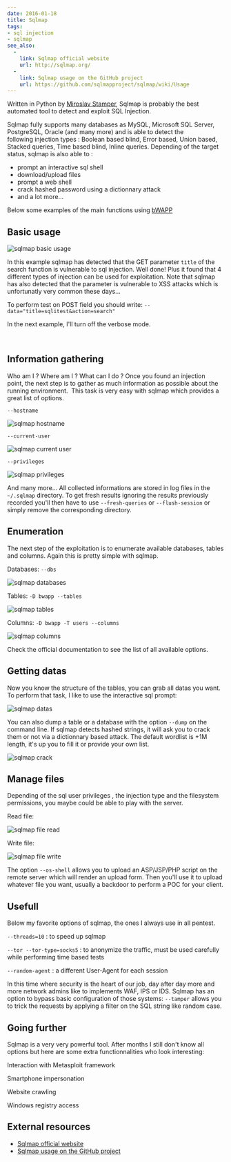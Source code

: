 ```yaml
---
date: 2016-01-18
title: Sqlmap
tags:
- sql injection
- sqlmap
see_also:
  -
    link: Sqlmap official website
    url: http://sqlmap.org/
  -
    link: Sqlmap usage on the GitHub project
    url: https://github.com/sqlmapproject/sqlmap/wiki/Usage
---
```

Written in Python by [Miroslav Stamper](https://twitter.com/stamparm), Sqlmap is probably the best automated tool to detect and exploit SQL Injection.

Sqlmap fully supports many databases as MySQL, Microsoft SQL Server, PostgreSQL, Oracle (and many more) and is able to detect the following injection types : 
Boolean based blind, Error based, Union based, Stacked queries, Time based blind, Inline queries. Depending of the target status, sqlmap is also able to :

- prompt an interactive sql shell
- download/upload files
- prompt a web shell
- crack hashed password using a dictionnary attack
- and a lot more...

Below some examples of the main functions using [bWAPP](/an-extremely-buggy-web-app/)


## Basic usage

![sqlmap basic usage](/images/sqlmap-basic-usage.png)

In this example sqlmap has detected that the GET parameter `title` of the search function is vulnerable to sql injection. 
Well done! Plus it found that 4 different types of injection can be used for exploitation. 
Note that sqlmap has also detected that the parameter is vulnerable to XSS attacks which is unfortunatly very common these days...

To perform test on POST field you should write: `--data="title=sqlitest&action=search"`

In the next example, I'll turn off the verbose mode.

<br>

<!--more-->

## Information gathering

 Who am I ? Where am I ? What can I do ? Once you found an injection point, the next step is to gather as much information as possible about the running environment. 
 This task is very easy with sqlmap which provides a great list of options.

`--hostname`

![sqlmap hostname](/images/sqlmap-hostname.png)

`--current-user`

![sqlmap current user](/images/sqlmap-current-user.png)

`--privileges`

![sqlmap privileges](/images/sqlmap-privileges.png)

And many more... All collected informations are stored in log files in the `~/.sqlmap` directory. 
To get fresh results ignoring the results previously recorded you'll then have to use `--fresh-queries` or `--flush-session` or simply remove the corresponding directory.


## Enumeration

 The next step of the exploitation is to enumerate available databases, tables and columns. Again this is pretty simple with sqlmap.

Databases: `--dbs`

![sqlmap databases](/images/sqlmap-databases.png)

Tables: `-D bwapp --tables`

![sqlmap tables](/images/sqlmap-tables.png)

Columns: `-D bwapp -T users --columns`

![sqlmap columns](/images/sqlmap-columns.png)

Check the official documentation to see the list of all available options.


## Getting datas

Now you know the structure of the tables, you can grab all datas you want. To perform that task, I like to use the interactive sql prompt:

![sqlmap datas](/images/sqlmap-datas.png)

You can also dump a table or a database with the option `--dump` on the command line. If sqlmap detects hashed strings, it will ask you to crack them or not via a dictionnary based attack.
 The default wordlist is +1M length, it's up you to fill it or provide your own list.

![sqlmap crack](/images/sqlmap-crack.png)


## Manage files

Depending of the sql user privileges , the injection type and the filesystem permissions, you maybe could be able to play with the server.

Read file:

![sqlmap file read](/images/sqlmap-file-read.png)

Write file:

![sqlmap file write](/images/sqlmap-file-write.png)

The option `--os-shell` allows you to upload an ASP/JSP/PHP script on the remote server which will render an upload form. 
Then you'll use it to upload whatever file you want, usually a backdoor to perform a POC for your client.


## Usefull

Below my favorite options of sqlmap, the ones I always use in all pentest.

`--threads=10` : to speed up sqlmap

`--tor --tor-type=socks5` : to anonymize the traffic, must be used carefully while performing time based tests

`--random-agent` : a different User-Agent for each session

In this time where security is the heart of our job, day after day more and more network admins like to implements WAF, IPS or IDS. 
Sqlmap has an option to bypass basic configuration of those systems: `--tamper` allows you to trick the requests by applying a filter on the SQL string like random case.


## Going further

Sqlmap is a very very powerful tool. After months I still don't know all options but here are some extra functionnalities who look interesting:

Interaction with Metasploit framework

Smartphone impersonation

Website crawling

Windows registry access


## External resources

- [Sqlmap official website](http://sqlmap.org/)
- [Sqlmap usage on the GitHub project](https://github.com/sqlmapproject/sqlmap/wiki/Usage)
